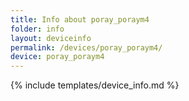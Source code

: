 ```yaml
---
title: Info about poray_poraym4
folder: info
layout: deviceinfo
permalink: /devices/poray_poraym4/
device: poray_poraym4
---
```

{% include templates/device_info.md %}
